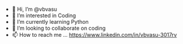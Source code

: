 - 👋 Hi, I’m @vbvasu
- 👀 I’m interested in Coding 
- 🌱 I’m currently learning Python 
- 💞️ I’m looking to collaborate on coding 
- 📫 How to reach me ...
https://www.linkedin.com/in/vbvasu-3017rv
<!---
vbvasu/vbvasu is a ✨ special ✨ repository because its `README.md` (this file) appears on your GitHub profile.
You can click the Preview link to take a look at your changes.
--->
